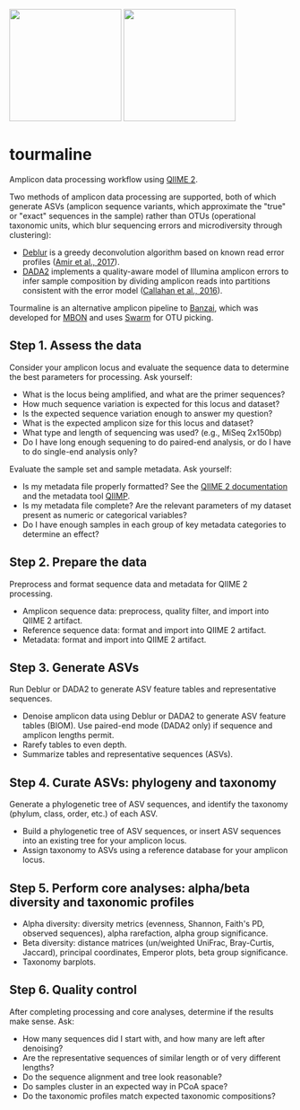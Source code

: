 <img src="https://upload.wikimedia.org/wikipedia/commons/0/00/Tourmaline-121240.jpg" height=200> <img src="http://melissabessmonroe.com/wp-content/uploads/2014/03/20140303_TourmalineSurfPark128.jpg" height=200>

# tourmaline

Amplicon data processing workflow using [QIIME 2](https://qiime2.org).

Two methods of amplicon data processing are supported, both of which generate ASVs (amplicon sequence variants, which approximate the "true" or "exact" sequences in the sample) rather than OTUs (operational taxonomic units, which blur sequencing errors and microdiversity through clustering):

* [Deblur](https://github.com/biocore/deblur) is a greedy deconvolution algorithm based on known read error profiles ([Amir et al., 2017](https://doi.org/10.1128/mSystems.00191-16)).
* [DADA2](https://github.com/benjjneb/dada2) implements a quality-aware model of Illumina amplicon errors to infer sample composition by dividing amplicon reads into partitions consistent with the error model ([Callahan et al., 2016](https://doi.org/10.1038/nmeth.3869)).

Tourmaline is an alternative amplicon pipeline to [Banzai](https://github.com/jimmyodonnell/banzai), which was developed for [MBON](https://github.com/marinebon/MBON) and uses [Swarm](https://github.com/torognes/swarm) for OTU picking.

## Step 1. Assess the data

Consider your amplicon locus and evaluate the sequence data to determine the best parameters for processing. Ask yourself:

* What is the locus being amplified, and what are the primer sequences?
* How much sequence variation is expected for this locus and dataset?
* Is the expected sequence variation enough to answer my question?
* What is the expected amplicon size for this locus and dataset?
* What type and length of sequencing was used? (e.g., MiSeq 2x150bp)
* Do I have long enough sequening to do paired-end analysis, or do I have to do single-end analysis only?

Evaluate the sample set and sample metadata. Ask yourself:

* Is my metadata file properly formatted? See the [QIIME 2 documentation](https://docs.qiime2.org/2018.6/tutorials/metadata/) and the metadata tool [QIIMP](https://qiita.ucsd.edu/iframe/?iframe=qiimp).
* Is my metadata file complete? Are the relevant parameters of my dataset present as numeric or categorical variables?
* Do I have enough samples in each group of key metadata categories to determine an effect?

## Step 2. Prepare the data

Preprocess and format sequence data and metadata for QIIME 2 processing.

* Amplicon sequence data: preprocess, quality filter, and import into QIIME 2 artifact.
* Reference sequence data: format and import into QIIME 2 artifact.
* Metadata: format and import into QIIME 2 artifact.

## Step 3. Generate ASVs

Run Deblur or DADA2 to generate ASV feature tables and representative sequences.

* Denoise amplicon data using Deblur or DADA2 to generate ASV feature tables (BIOM). Use paired-end mode (DADA2 only) if sequence and amplicon lengths permit.
* Rarefy tables to even depth.
* Summarize tables and representative sequences (ASVs).

## Step 4. Curate ASVs: phylogeny and taxonomy

Generate a phylogenetic tree of ASV sequences, and identify the taxonomy (phylum, class, order, etc.) of each ASV.

* Build a phylogenetic tree of ASV sequences, or insert ASV sequences into an existing tree for your amplicon locus.
* Assign taxonomy to ASVs using a reference database for your amplicon locus.

## Step 5. Perform core analyses: alpha/beta diversity and taxonomic profiles

* Alpha diversity: diversity metrics (evenness, Shannon, Faith's PD, observed sequences), alpha rarefaction, alpha group significance.
* Beta diversity: distance matrices (un/weighted UniFrac, Bray-Curtis, Jaccard), principal coordinates, Emperor plots, beta group significance.
* Taxonomy barplots.

## Step 6. Quality control

After completing processing and core analyses, determine if the results make sense. Ask:

* How many sequences did I start with, and how many are left after denoising?
* Are the representative sequences of similar length or of very different lengths?
* Do the sequence alignment and tree look reasonable?
* Do samples cluster in an expected way in PCoA space?
* Do the taxonomic profiles match expected taxonomic compositions?
